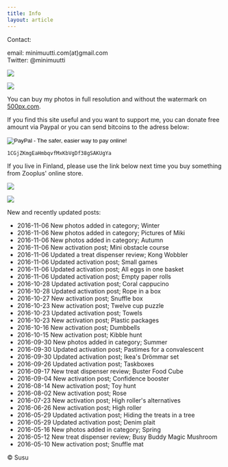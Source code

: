 ```yaml
---
title: Info
layout: article
---
```


Contact:

email: minimuutti.com(at)gmail.com<br/>
Twitter: @minimuutti

[![](https://dl.dropboxusercontent.com/sh/ea1wtnz7z734o12/AADN3gQnG6WMsOFYQTpumxJda/muut/Twitter%20logo_40.jpg)](https://twitter.com/minimuutti)

![](https://lh3.googleusercontent.com/rUi_U-5Iu5bgA0h60ykYVrw8kV3k10DMccmLkt_t2Vs=w245)

You can buy my photos in full resolution and without the watermark on [500px.com](https://500px.com/search?q=minimuutticom&type=market).

If you find this site useful and you want to support me, you can donate free amount via Paypal or you can send bitcoins to the adress below:

<p>
<form action="https://www.paypal.com/cgi-bin/webscr" method="post" target="_top">
<input type="hidden" name="cmd" value="_s-xclick">
<input type="hidden" name="hosted_button_id" value="YSDQ9E3APZA84">
<input type="image" src="https://www.paypalobjects.com/en_US/i/btn/btn_donateCC_LG.gif" border="0" name="submit" alt="PayPal - The safer, easier way to pay online!">
<img alt="" border="0" src="https://www.paypalobjects.com/en_US/i/scr/pixel.gif" width="1" height="1">
</form>
</p>

	1CGjZKmgEaHmbqvfMxKbVgDf38gSAKUgYa


If you live in Finland, please use the link below next time you buy something from Zooplus' online store.

![](https://dl.dropboxusercontent.com/sh/ea1wtnz7z734o12/AACCzL-JjXAN7IzVNYX9e1iCa/muut/minimute_.jpg)

[![](https://lh3.googleusercontent.com/MKwfsbFq7uu2wQQcpBMKzbeTWG_X6GHIw91FFzQ2LGw=w447)](http://clk.tradedoubler.com/click?p(210840)a(2526211)g(19927404)url(http://www.zooplus.fi/))

New and recently updated posts:

* 2016-11-06 New photos added in category; Winter
* 2016-11-06 New photos added in category; Pictures of Miki
* 2016-11-06 New photos added in category; Autumn
* 2016-11-06 New activation post; Mini obstacle course
* 2016-11-06 Updated a treat dispenser review; Kong Wobbler
* 2016-11-06 Updated activation post; Small games
* 2016-11-06 Updated activation post; All eggs in one basket
* 2016-11-06 Updated activation post; Empty paper rolls
* 2016-10-28 Updated activation post; Coral cappucino
* 2016-10-28 Updated activation post; Rope in a box
* 2016-10-27 New activation post; Snuffle box
* 2016-10-23 New activation post; Twelve cup puzzle
* 2016-10-23 Updated activation post; Towels
* 2016-10-23 New activation post; Plastic packages
* 2016-10-16 New activation post; Dumbbells
* 2016-10-15 New activation post; Kibble hunt
* 2016-09-30 New photos added in category; Summer
* 2016-09-30 Updated activation post; Pastimes for a convalescent
* 2016-09-30 Updated activation post; Ikea's Drömmar set
* 2016-09-26 Updated activation post; Taskboxes
* 2016-09-17 New treat dispenser review; Buster Food Cube
* 2016-09-04 New activation post; Confidence booster
* 2016-08-14 New activation post; Toy hunt
* 2016-08-02 New activation post; Rose
* 2016-07-23 New activation post; High roller's alternatives
* 2016-06-26 New activation post; High roller
* 2016-05-29 Updated activation post; Hiding the treats in a tree
* 2016-05-29 Updated activation post; Denim plait
* 2016-05-16 New photos added in category; Spring
* 2016-05-12 New treat dispenser review; Busy Buddy Magic Mushroom
* 2016-05-10 New activation post; Snuffle mat

© Susu